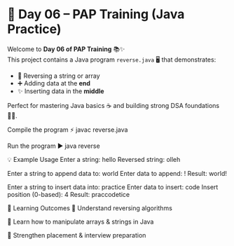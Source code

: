 # 🚀 Day 06 – PAP Training (Java Practice)

Welcome to **Day 06 of PAP Training** 📚✨  
This project contains a Java program `reverse.java` 🖥️ that demonstrates:  

- 🔄 Reversing a string or array  
- ➕ Adding data at the **end**  
- ✨ Inserting data in the **middle**  

Perfect for mastering Java basics ☕ and building strong DSA foundations 🧑‍💻.

Compile the program ⚡
javac reverse.java

Run the program ▶️
java reverse

💡 Example Usage
Enter a string: hello
Reversed string: olleh

Enter a string to append data to: world
Enter data to append: !
Result: world!

Enter a string to insert data into: practice
Enter data to insert: code
Insert position (0-based): 4
Result: praccodetice

🎯 Learning Outcomes
🔄 Understand reversing algorithms

🧩 Learn how to manipulate arrays & strings in Java

💼 Strengthen placement & interview preparation

